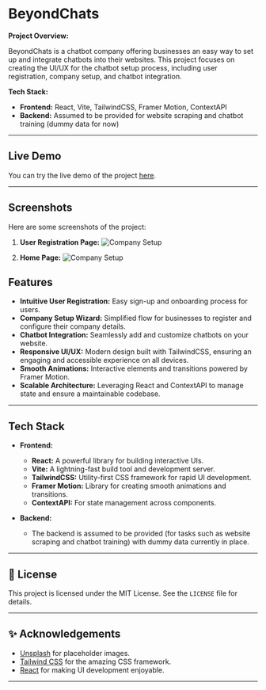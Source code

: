 # BeyondChats 

**Project Overview:**

BeyondChats is a chatbot company offering businesses an easy way to set up and integrate chatbots into their websites. This project focuses on creating the UI/UX for the chatbot setup process, including user registration, company setup, and chatbot integration.

**Tech Stack:**
- **Frontend:** React, Vite, TailwindCSS, Framer Motion, ContextAPI
- **Backend:** Assumed to be provided for website scraping and chatbot training (dummy data for now)

---

## Live Demo

You can try the live demo of the project [here](https://beyond-chat-assign.vercel.app/).

---

## Screenshots

Here are some screenshots of the project:

1. **User Registration Page:**
      ![Company Setup](https://iili.io/2ZVOwXa.md.jpg)

2. **Home Page:**
   ![Company Setup](https://media-hosting.imagekit.io//c489dc2919a647fe/Screenshot%202025-02-01%20190751.png?Expires=1833025390&Key-Pair-Id=K2ZIVPTIP2VGHC&Signature=wPNk8Mq3oKjmC2JILw-sEtUGL8PrRFqAFGggFlzU7Jytb3nfBbl4kjU6vBLrgfJPZ9k-IxzW2A9MQLV1YKpQlqLLGhDWny1zParx0RadUZWzijrmYF9tki0srB4ooQN5hHoiL2KMdrOsI9295m1GxS0fJbS929tY0KLcojMjRWb0RZYDigo4HDN3VAiYhq~8WJEtfMfaSK~qr6b2EgeASyQ7nNplRipn7BiN9PxLQizeVcLqzTefceVvrm5xuAEo41nQiZ~gUlV8zWisbveU6eiBKlhCeKr-19vXXVixXVPGOCI-1KGOm~UU6NuEWFRzfEfWCHCOD3UAxlK2aQkfkA__)
## Features

- **Intuitive User Registration:** Easy sign-up and onboarding process for users.
- **Company Setup Wizard:** Simplified flow for businesses to register and configure their company details.
- **Chatbot Integration:** Seamlessly add and customize chatbots on your website.
- **Responsive UI/UX:** Modern design built with TailwindCSS, ensuring an engaging and accessible experience on all devices.
- **Smooth Animations:** Interactive elements and transitions powered by Framer Motion.
- **Scalable Architecture:** Leveraging React and ContextAPI to manage state and ensure a maintainable codebase.

---

## Tech Stack

- **Frontend:**
  - **React:** A powerful library for building interactive UIs.
  - **Vite:** A lightning-fast build tool and development server.
  - **TailwindCSS:** Utility-first CSS framework for rapid UI development.
  - **Framer Motion:** Library for creating smooth animations and transitions.
  - **ContextAPI:** For state management across components.
  
- **Backend:**
  - The backend is assumed to be provided (for tasks such as website scraping and chatbot training) with dummy data currently in place.

---

## 📝 License

This project is licensed under the MIT License. See the `LICENSE` file for details.

---

## ✨ Acknowledgements

- [Unsplash](https://unsplash.com) for placeholder images.
- [Tailwind CSS](https://tailwindcss.com) for the amazing CSS framework.
- [React](https://reactjs.org/) for making UI development enjoyable.

---



